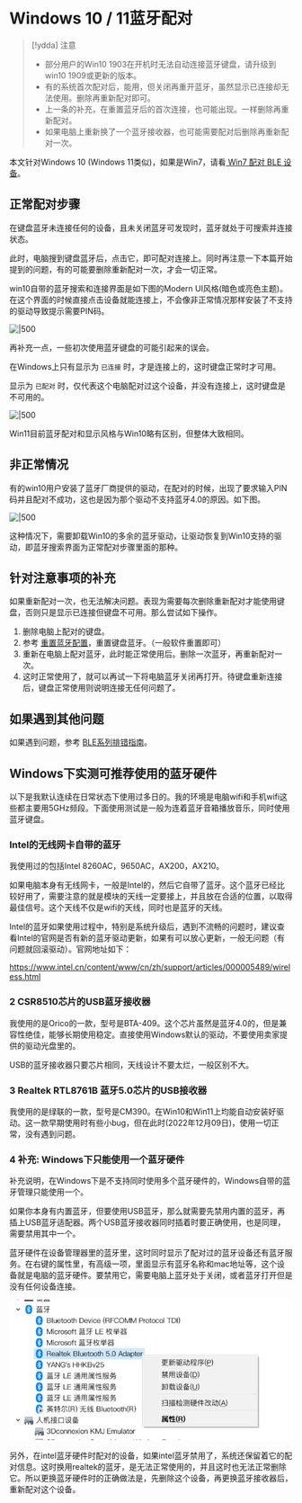 # Windows 10 / 11蓝牙配对

> [!ydda] 注意
> - 部分用户的Win10 1903在开机时无法自动连接蓝牙键盘，请升级到win10 1909或更新的版本。
> - 有的系统首次配对后，能用，但关闭再重开蓝牙，虽然显示已连接却无法使用。删除再重新配对即可。
> - 上一条的补充，在重置蓝牙后的首次连接，也可能出现。一样删除再重新配对。
> - 如果电脑上重新换了一个蓝牙接收器，也可能需要配对后删除再重新配对一次。

本文针对Windows 10 (Windows 11类似)，如果是Win7，请看[ Win7 配对 BLE 设备](ble-series/win7.md)。 


## 正常配对步骤

在键盘蓝牙未连接任何的设备，且未关闭蓝牙可发现时，蓝牙就处于可搜索并连接状态。

此时，电脑搜到键盘蓝牙后，点击它，即可配对连接上。同时再注意一下本篇开始提到的问题，有的可能要删除重新配对一次，才会一切正常。

win10自带的蓝牙搜索和连接界面是如下图的Modern UI风格(暗色或亮色主题)。在这个界面的时候直接点击设备就能连接上，不会像非正常情况那样安装了不支持的驱动导致提示需要PIN码。

![|500](assets/win10_pairing_02.png)

再补充一点，一些初次使用蓝牙键盘的可能引起来的误会。

在Windows上只有显示为 `已连接` 时，才是连接上的，这时键盘正常时才可用。

显示为 `已配对` 时，仅代表这个电脑配对过这个设备，并没有连接上，这时键盘是不可用的。

![|500](assets/win10_pairing_03.jpg)

Win11目前蓝牙配对和显示风格与Win10略有区别，但整体大致相同。

## 非正常情况

有的win10用户安装了蓝牙厂商提供的驱动，在配对的时候，出现了要求输入PIN码并且配对不成功，这也是因为那个驱动不支持蓝牙4.0的原因。如下图。

![|500](assets/win10_pairing_01.jpg)

这种情况下，需要卸载Win10的多余的蓝牙驱动，让驱动恢复到Win10支持的驱动，即蓝牙搜索界面为正常配对步骤里面的那种。

## 针对注意事项的补充

如果重新配对一次，也无法解决问题。表现为需要每次删除重新配对才能使用键盘，否则只是显示已连接但键盘不可用。那么尝试如下操作。

1. 删除电脑上配对的键盘。
2. 参考 [重置蓝牙配置](ble-series/reset-ble.md)，重置键盘蓝牙。（一般软件重置即可）
3. 重新在电脑上配对蓝牙，此时能正常使用后。删除一次蓝牙，再重新配对一次。
4. 这时正常使用了，就可以再试一下将电脑蓝牙关闭再打开。待键盘重新连接后，键盘正常使用则说明连接无任何问题了。


## 如果遇到其他问题

如果遇到问题，参考 [BLE系列排错指南](ble-series/troubleshooting.md)。


## Windows下实测可推荐使用的蓝牙硬件

以下是我默认连续在日常状态下使用过多日的。我的环境是电脑wifi和手机wifi这些都主要用5GHz频段。下面使用测试是一般为连着蓝牙音箱播放音乐，同时使用蓝牙键盘。

### Intel的无线网卡自带的蓝牙

我使用过的包括Intel 8260AC，9650AC，AX200，AX210。

如果电脑本身有无线网卡，一般是Intel的，然后它自带了蓝牙。这个蓝牙已经比较好用了，需要注意的就是模块的天线一定要接上，并且放在合适的位置，以取得最佳信号。这个天线不仅是wifi的天线，同时也是蓝牙的天线。

Intel的蓝牙如果使用过程中，特别是系统升级后，遇到不流畅的问题时，建议查看Intel的官网是否有新的蓝牙驱动更新，如果有可以放心更新，一般无问题（有问题就回滚驱动）。官网地址如下：

https://www.intel.cn/content/www/cn/zh/support/articles/000005489/wireless.html

### 2 CSR8510芯片的USB蓝牙接收器

我使用的是Orico的一款，型号是BTA-409。这个芯片虽然是蓝牙4.0的，但是兼容性绝佳，能够长期使用稳定。直接使用Windows默认的驱动，不要使用卖家提供的驱动光盘里的。

USB的蓝牙接收器只要芯片相同，天线设计不要太烂，一般区别不大。

### 3 Realtek RTL8761B 蓝牙5.0芯片的USB接收器

我使用的是绿联的一款，型号是CM390。在Win10和Win11上均能自动安装好驱动。这一款早期使用时有些小bug，但在此时(2022年12月09日)，使用一切正常，没有遇到问题。

### 4 补充: Windows下只能使用一个蓝牙硬件

补充说明，在Windows下是不支持同时使用多个蓝牙硬件的，Windows自带的蓝牙管理只能使用一个。

如果你本身有内置蓝牙，但要使用USB蓝牙，那么就需要先禁用内置的蓝牙，再插上USB蓝牙适配器。两个USB蓝牙接收器同时插着时要正确使用，也是同理，需要禁用其中一个。

蓝牙硬件在设备管理器里的蓝牙里，这时同时显示了配对过的蓝牙设备还有蓝牙服务。在右键的属性里，有高级一项，里面显示有蓝牙名称和mac地址等，这个设备就是电脑的蓝牙硬件。要禁用它，需要电脑上蓝牙处于关闭，或者蓝牙打开但是没有任何设备连接。

![|600](assets/win10-pairing_04.jpg)

另外，在intel蓝牙硬件时配对的设备，如果intel蓝牙禁用了，系统还保留着它的配对信息。这时换用realtek的蓝牙，是无法正常使用的，并且这时也无法正常删除它。所以更换蓝牙硬件时的正确做法是，先删除这个设备，再更换蓝牙接收器后，重新配对这个设备。